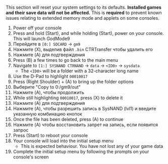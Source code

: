This section will reset your system settings to its defaults. **Installed games and their save data will not be affected.** This is **required** to prevent known issues relating to extended memory mode and applets on some consoles.

1. Power off your console
2. Press and hold (Start), and while holding (Start), power on your console. This will launch GodMode9
3. Перейдите в `[0:] SDCARD` -> `gm9`
4. Нажмите (X), выделив файл `.bin` CTRTransfer чтобы удалить его
5. Нажмите (A) для подтверждения
6. Press (B) a few times to go back to the main menu
7. Navigate to `[1:] SYSNAND CTRNAND` -> `data` -> `<ID0>` -> `sysdata`
   - The `<ID0>` will be a folder with a 32-character long name
8. Use the D-Pad to highlight `00010017`
9. Press (Right Shoulder) + (A) to bring up the folder options
10. Выберите "Copy to 0:/gm9/out"
11. Нажмите (A), чтобы продолжить
12. While still highlighting `00010017`, press (X) to delete it
13. Нажмите (A) для подтверждения
14. Нажмите (A), чтобы разрешить запись в SysNAND (lvl1) и введите указанную комбинацию кнопок
15. Once the file has been deleted, press (A) to continue
16. Нажмите (A) чтобы восстановить запрет на запись, если появится запрос
17. Press (Start) to reboot your console
18. Your console will load into the initial setup menu
    - This is expected behaviour. You have not lost any of your game data
19. Complete the initial setup menu by following the prompts on your console's screen
